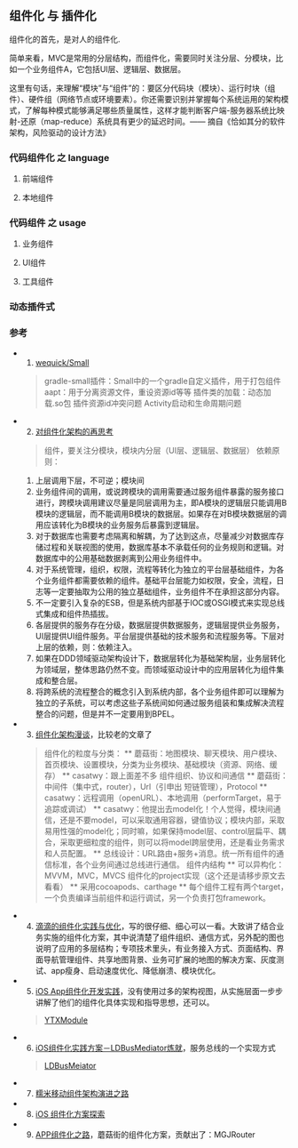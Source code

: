 ## 组件化 与 插件化

组件化的首先，是对人的组件化.

简单来看，MVC是常用的分层结构，而组件化，需要同时关注分层、分模块，比如一个业务组件A，它包括UI层、逻辑层、数据层。

这里有句话，来理解“模块”与“组件”的：要区分代码块（模块）、运行时块（组件）、硬件组（网络节点或环境要素）。你还需要识别并掌握每个系统运用的架构模式，了解每种模式能够满足哪些质量属性，这样才能判断客户端-服务器系统比映射-还原（map-reduce）系统具有更少的延迟时间。—— 摘自《恰如其分的软件架构，风险驱动的设计方法》

### 代码组件化 之 language

1. 前端组件

2. 本地组件

### 代码组件 之 usage

1. 业务组件

2. UI组件

3. 工具组件

### 动态插件式


###

###



###

###

###

### 参考

  * 1. [wequick/Small](https://github.com/wequick/Small)
    > gradle-small插件：Small中的一个gradle自定义插件，用于打包组件
    > aapt：用于分离资源文件，重设资源id等等
    > 插件类的加载：动态加载.so包
    > 插件资源id冲突问题
    > Activity启动和生命周期问题

  * 2. [对组件化架构的再思考](http://blog.csdn.net/fallenink/article/details/52884348)
    > 组件，要关注分模块，模块内分层（UI层、逻辑层、数据层）
    > 依赖原则：
      1. 上层调用下层，不可逆；模块间
      2. 业务组件间的调用，或说跨模块的调用需要通过服务组件暴露的服务接口进行，跨模块调用建议尽量是同层调用为主，即A模块的逻辑层只能调用B模块的逻辑层，而不能调用B模块的数据层。如果存在对B模块数据层的调用应该转化为B模块的业务服务后暴露到逻辑层。
      3. 对于数据库也需要考虑隔离和解耦，为了达到这点，尽量减少对数据库存储过程和关联视图的使用，数据库基本不承载任何的业务规则和逻辑。对数据库中的公用基础数据剥离到公用业务组件中。
      4. 对于系统管理，组织，权限，流程等转化为独立的平台层基础组件，为各个业务组件都需要依赖的组件。基础平台层能力如权限，安全，流程，日志等一定要抽取为公用的独立基础组件，业务组件不在承担这部分内容。
      5. 不一定要引入复杂的ESB，但是系统内部基于IOC或OSGI模式来实现总线式集成和组件热插拔。
      6. 各层提供的服务存在分级，数据层提供数据服务，逻辑层提供业务服务，UI层提供UI组件服务。平台层提供基础的技术服务和流程服务等。下层对上层的依赖，则：依赖注入。
      7. 如果在DDD领域驱动架构设计下，数据层转化为基础架构层，业务层转化为领域层，整体思路仍然不变。而领域驱动设计中的应用层转化为组件集成和整合层。
      8. 将跨系统的流程整合的概念引入到系统内部，各个业务组件即可以理解为独立的子系统，可以考虑这些子系统间如何通过服务组装和集成解决流程整合的问题，但是并不一定要用到BPEL。

  * 3. [组件化架构漫谈](http://blog.csdn.net/fallenink/article/details/52895417)，比较老的文章了
    > 组件化的粒度与分类：
      ** 蘑菇街：地图模块、聊天模块、用户模块、首页模块、设置模块，分类为业务模块、基础模块（资源、网络、缓存）
      ** casatwy：跟上面差不多
    > 组件组织、协议和间通信
      ** 蘑菇街：中间件（集中式，router），Url（引申出 短链管理），Protocol
      ** casatwy：远程调用（openURL）、本地调用（performTarget，易于追踪或调试）
      ** casatwy：他提出去model化！个人觉得，模块间通信，还是不要model，可以采取通用容器，键值协议；模块内部，采取易用性强的model化；同时嘛，如果保持model层、control层扁平、耦合，采取更细粒度的组件，则可以将model跨层使用，还是看业务需求和人员配置。
      ** 总线设计：URL路由+服务+消息。统一所有组件的通信标准，各个业务间通过总线进行通信。
    > 组件内结构
      ** 可以异构化：MVVM，MVC，MVCS
    > 组件化的project实现（这个还是请移步原文去看看）
      ** 采用cocoapods、carthage
      ** 每个组件工程有两个target，一个负责编译当前组件和运行调试，另一个负责打包framework。

  * 4. [滴滴的组件化实践与优化](http://blog.csdn.net/fallenink/article/details/52905347)，写的很仔细、细心可以一看。大致讲了结合业务实施的组件化方案，其中说清楚了组件组织、通信方式，另外配的图也说明了应用的多层结构；专项技术里头，有业务接入方式、页面结构、界面导航管理组件、共享地图背景、业务可扩展的地图的解决方案、灰度测试、app瘦身、启动速度优化、降低崩溃、模块优化。
  * 5. [iOS App组件化开发实践](http://blog.csdn.net/fallenink/article/details/52905701)，没有使用过多的架构视图，从实施层面一步步讲解了他们的组件化具体实现和指导思想，还可以。
    > [YTXModule](https://github.com/mdsb100/YTXModule/blob/master/Example/Tests/TestYTXModuleSpec.m)

  * 6. [ iOS组件化实践方案－LDBusMediator炼就](http://blog.csdn.net/fallenink/article/details/52905760)，服务总线的一个实现方式
    > [LDBusMeiator](https://github.com/Lede-Inc/LDBusMediator.git)

  * 7. [糯米移动组件架构演进之路](http://blog.csdn.net/fallenink/article/details/52905833)
  * 8. [iOS 组件化方案探索](http://blog.csdn.net/fallenink/article/details/52905854)
  * 9. [APP组件化之路](http://blog.csdn.net/fallenink/article/details/52905874)，蘑菇街的组件化方案，贡献出了：MGJRouter
